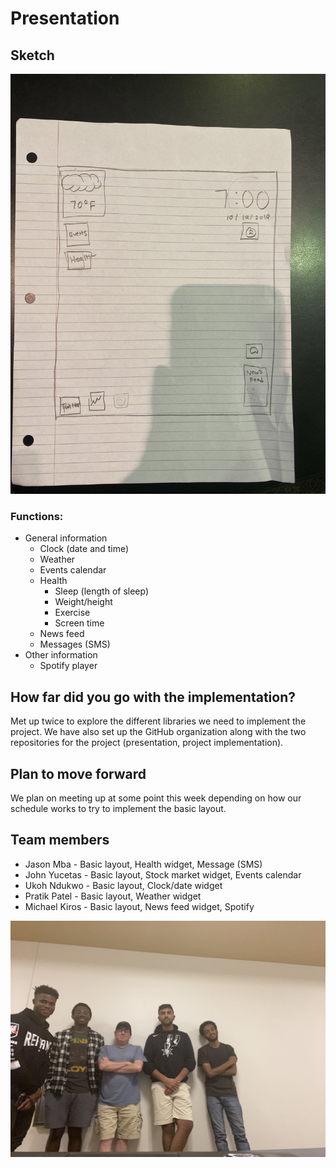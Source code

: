# Presentation

## Sketch
![Sketch of UI](images/sketch.png)

### Functions:

* General information
    * Clock (date and time)
    * Weather
    * Events calendar
    * Health
        * Sleep (length of sleep)
        * Weight/height
        * Exercise
        * Screen time
    * News feed
    * Messages (SMS)
* Other information
    * Spotify player

## How far did you go with the implementation?
Met up twice to explore the different libraries we need to implement the project. We have also set up the GitHub organization along with the two repositories for the project (presentation, project implementation).

## Plan to move forward
We plan on meeting up at some point this week depending on how our schedule works to try to implement the basic layout.

## Team members
* Jason Mba - Basic layout, Health widget, Message (SMS)
* John Yucetas - Basic layout, Stock market widget, Events calendar
* Ukoh Ndukwo - Basic layout, Clock/date widget
* Pratik Patel - Basic layout, Weather widget
* Michael Kiros - Basic layout, News feed widget, Spotify

![Group picture](images/group_picture.png)
